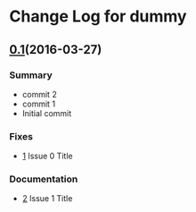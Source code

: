 
# Change Log for dummy


## [0.1](https://github.com/davidsowerby/dummy/tree/0.1)(2016-03-27)

### Summary

- commit 2
- commit 1
- Initial commit


### Fixes
- [1](https://github.com/davidsowerby/dummy/issues/1) Issue 0 Title


### Documentation
- [2](https://github.com/davidsowerby/dummy/issues/2) Issue 1 Title

